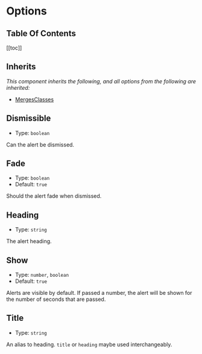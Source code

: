 # Options

## Table Of Contents

[[toc]]

## Inherits

*This component inherits the following, and all options from the following are inherited:*

- [MergesClasses](/)

## Dismissible

- Type: `boolean`

Can the alert be dismissed.

## Fade

- Type: `boolean`
- Default: `true`

Should the alert fade when dismissed.

## Heading

- Type: `string`

The alert heading.

## Show

- Type: `number`, `boolean`
- Default: `true`

Alerts are visible by default. If passed a number, the alert will be shown
for the number of seconds that are passed.

## Title

- Type: `string`

An alias to heading. `title` or `heading` maybe used interchangeably.